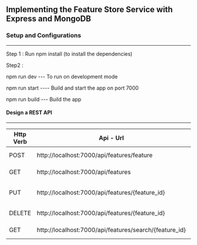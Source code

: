 ## Implementing the Feature Store Service with Express and MongoDB

### Setup and Configurations

---

Step 1 : Run npm install    (to install the dependencies)

Step2 : 

npm run dev --- To run on development mode 

npm run start  ----  Build and start the app on port 7000

npm run build --- Build the app


#### Design a REST API

---



| Http Verb | Api - Url                                              | Description              |
| --------- | ------------------------------------------------------ | ------------------------ |
| POST      | http://localhost:7000/api/features/feature             | Create a new feature     |
| GET       | http://localhost:7000/api/features                     | Get all Features         |
| PUT       | http://localhost:7000/api/features/{feature_id}        | Update  Existing Feature |
| DELETE    | http://localhost:7000/api/features/{feature_id}        | Remove Feature           |
| GET       | http://localhost:7000/api/features/search/{feature_id} | Get Feature By id        |